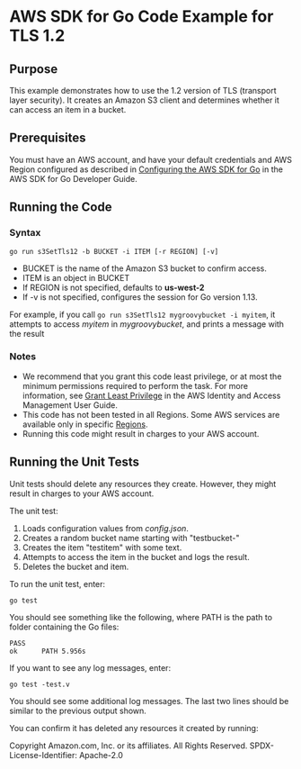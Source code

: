 # AWS SDK for Go Code Example for TLS 1.2

## Purpose

This example demonstrates how to use the 1.2 version of TLS (transport layer security).
It creates an Amazon S3 client and determines whether it can access an item in a bucket.

## Prerequisites

You must have an AWS account, and have your default credentials and AWS Region
configured as described in
[Configuring the AWS SDK for Go](https://docs.aws.amazon.com/sdk-for-go/v1/developer-guide/configuring-sdk.html)
in the AWS SDK for Go Developer Guide.

## Running the Code

### Syntax

`go run s3SetTls12 -b BUCKET -i ITEM [-r REGION] [-v]`

- BUCKET is the name of the Amazon S3 bucket to confirm access.
- ITEM is an object in BUCKET
- If REGION is not specified, defaults to **us-west-2**
- If -v is not specified, configures the session for Go version 1.13.

For example, if you call `go run s3SetTls12 mygroovybucket -i myitem`,
it attempts to access *myitem* in *mygroovybucket*,
and prints a message with the result

### Notes

- We recommend that you grant this code least privilege,
  or at most the minimum  permissions required to perform the task.
  For more information, see
  [Grant Least Privilege](https://docs.aws.amazon.com/IAM/latest/UserGuide/best-practices.html#grant-least-privilege)
  in the AWS Identity and Access Management User Guide.
- This code has not been tested in all Regions.
  Some AWS services are available only in specific 
  [Regions](https://aws.amazon.com/about-aws/global-infrastructure/regional-product-services).
- Running this code might result in charges to your AWS account.

## Running the Unit Tests

Unit tests should delete any resources they create.
However, they might result in charges to your 
AWS account.

The unit test:

1. Loads configuration values from *config.json*.
2. Creates a random bucket name starting with "testbucket-"
3. Creates the item "testitem" with some text.
4. Attempts to access the item in the bucket
   and logs the result.
5. Deletes the bucket and item.

To run the unit test, enter:

`go test`

You should see something like the following,
where PATH is the path to folder containing the Go files:

```
PASS
ok      PATH 5.956s
```

If you want to see any log messages, enter:

`go test -test.v`

You should see some additional log messages.
The last two lines should be similar to the previous output shown.

You can confirm it has deleted any resources it created by running:

Copyright Amazon.com, Inc. or its affiliates. All Rights Reserved. SPDX-License-Identifier: Apache-2.0
